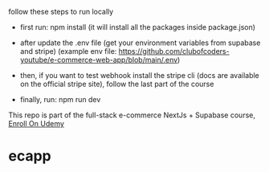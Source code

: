 follow these steps to run locally


- first run: npm install (it will install all the packages inside package.json)
- after update the .env file (get your environment variables from supabase and stripe) (example env file: https://github.com/clubofcoders-youtube/e-commerce-web-app/blob/main/.env)

- then, if you want to test webhook install the stripe cli (docs are available on the official stripe site), follow the last part of the course
- finally, run: npm run dev

This repo is part of the full-stack e-commerce NextJs + Supabase course, [Enroll On Udemy](https://www.udemy.com/course/full-stack-e-commerce-web-app-using-nextjs-supabase/?referralCode=2B0157F4018DABF97511)
# ecapp
